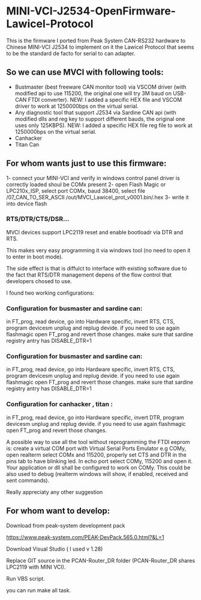 # MINI-VCI-J2534-OpenFirmware-Lawicel-Protocol
This is the firmware I ported from Peak System CAN-RS232 hardware to Chinese MINI-VCI J2534 to implement on it the Lawicel Protocol that seems to be the standard de facto for serial to can adapter.

## So we can use MVCI with following tools:
- Bustmaster (best freeware CAN monitor tool) via VSCOM driver (with modified api to use 115200, the original one will try 3M baud on USB-CAN FTDI converter). NEW: I added a specific HEX file and VSCOM driver to work at 1250000bps on the virtual serial. 
- Any diagnostic tool that support J2534 via Sardine CAN api (with modified dlls and reg key to support different bauds, the original one uses only 125KBPS). NEW: I added a specific HEX file reg file to work at 1250000bps on the virtual serial.
- Canhacker
- Titan Can

## For whom wants just to use this firmware:

1- connect your MINI-VCI and verify in windows control panel driver is correctly loaded shoul be COMx present
2- open Flash Magic or LPC210x_ISP, select port COMx, baud 38400, select file /07_CAN_TO_SER_ASCII
/out/MVCI_Lawicel_prot_v0001.bin/.hex
3- write it into device flash


### RTS/DTR/CTS/DSR...

MVCI devices support LPC2119 reset and enable bootloadr via DTR and RTS.

This makes very easy programming it via windows tool (no need to open it to enter in boot mode).

The side effect is that is diffulct to interface with existing software due to the fact that RTS/DTR management depens of the flow control that developers chosed to use.

I found two working configurations: 

### Configuration for busmaster and sardine can:
in FT_prog, read device, go into Hardware specific, invert RTS, CTS, program devicesm unplug and replug devide.
if you need to use again flashmagic open FT_prog and revert those changes.
make sure that sardine registry antry has DISABLE_DTR=1

### Configuration for busmaster and sardine can:
in FT_prog, read device, go into Hardware specific, invert RTS, CTS, program devicesm unplug and replug devide.
if you need to use again flashmagic open FT_prog and revert those changes.
make sure that sardine registry antry has DISABLE_DTR=1

### Configuration for canhacker , titan :
in FT_prog, read device, go into Hardware specific, invert DTR, program devicesm unplug and replug devide.
if you need to use again flashmagic open FT_prog and revert those changes.


A possible way to use all the tool without reprogramming the FTDI eeprom is:
create a virtual COM port with Virtual Serial Ports Emulator e.g COMy, open realterm select COMx and 115200, properly set CTS and DTR in the pins tab to have blinking led. In echo port select COMy, 115200 and open it. Your application or dll shall be configured to work on COMy.
This could be also used to debug (realterm windows will show, if enabled, received and sent commands).

Really appreciaty any other suggestion




## For whom want to develop:

Download from peak-system development pack

https://www.peak-system.com/PEAK-DevPack.565.0.html?&L=1

Download Visual Studio ( I used v 1.28)

Replace GIT source in the PCAN-Router_DR folder (PCAN-Router_DR shares LPC2119 with MINI VCI).

Run VBS script.

you can run make all task.
